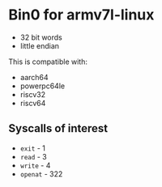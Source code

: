 # Bin0 for armv7l-linux

- 32 bit words
- little endian

This is compatible with:

- aarch64
- powerpc64le
- riscv32
- riscv64

## Syscalls of interest

- `exit` - 1
- `read` - 3
- `write` - 4
- `openat` - 322

